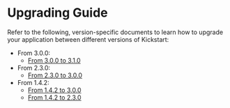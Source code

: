 # Upgrading Guide

Refer to the following, version-specific documents to learn how to upgrade your application between different versions 
of Kickstart:

* From 3.0.0:
  * [From 3.0.0 to 3.1.0](docs/upgrading/3.0.0_to_3.1.0.md) 
* From 2.3.0:
  * [From 2.3.0 to 3.0.0](docs/upgrading/2.3.0_to_3.0.0.md)
* From 1.4.2:
  * [From 1.4.2 to 3.0.0](docs/upgrading/1.4.2_to_3.0.0.md)
  * [From 1.4.2 to 2.3.0](docs/upgrading/1.4.2_to_2.3.0.md)
